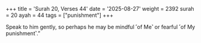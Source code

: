 +++
title = 'Surah 20, Verses 44'
date = '2025-08-27'
weight = 2392
surah = 20
ayah = 44
tags = ["punishment"]
+++

Speak to him gently, so perhaps he may be mindful ˹of Me˺ or fearful ˹of My punishment˺.”